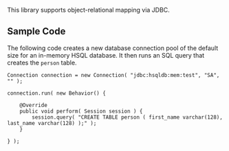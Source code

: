 This library supports object-relational mapping via JDBC.

Sample Code
-----------

The following code creates a new database connection pool of the default size for an in-memory
HSQL database. It then runs an SQL query that creates the `person` table.

	Connection connection = new Connection( "jdbc:hsqldb:mem:test", "SA", "" );
	
	connection.run( new Behavior() {
	
		@Override
		public void perform( Session session ) {
			session.query( "CREATE TABLE person ( first_name varchar(128), last_name varchar(128) );" );
		}
	
	} );

